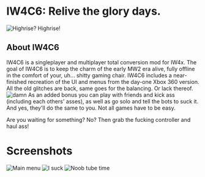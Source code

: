 # IW4C6: Relive the glory days.
![Highrise? Highrise!](https://github.com/CrazyCSIW6/iw4c6-raw/assets/51261276/506b1df9-da97-4c70-9230-ae23feab0e59)

## About IW4C6
IW4C6 is a singleplayer and multiplayer total conversion mod for IW4x.
The goal of IW4C6 is to keep the charm of the early MW2 era alive, fully offline in the comfort of your, uh... shitty gaming chair.
IW4C6 includes a near-finished recreation of the UI and menus from the day-one Xbox 360 version.
All the old glitches are back, same goes for the balancing. Or lack thereof.
![damn](https://github.com/CrazyCSIW6/iw4c6-raw/assets/51261276/c16cd57d-5931-4619-8477-26666ee586b8)
As an added bonus you can play with friends and kick ass (including each others' asses), as well as go solo and tell the bots to suck it. And yes, they'll do the same to you. Not all games have to be easy.

Are you waiting for something? No? Then grab the fucking controller and haul ass!

# Screenshots
![Main menu](https://github.com/CrazyCSIW6/iw4c6/assets/51261276/bee9a165-8c70-4f16-9593-cf7752ecc895)
![I suck](https://github.com/CrazyCSIW6/iw4c6/assets/51261276/9be9776c-b293-4c84-a2fc-984a36a40207)
![Noob tube time](https://github.com/CrazyCSIW6/iw4c6/assets/51261276/98357b70-5e19-4e8e-84ae-d2b725eca5b0)
